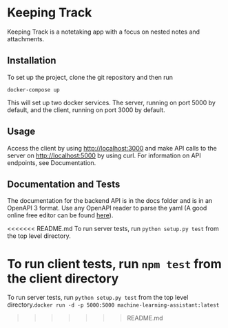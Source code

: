 # Keeping Track

Keeping Track is a notetaking app with a focus on nested notes and attachments.

## Installation

To set up the project, clone the git repository and then run 

```docker-compose up```

This will set up two docker services. The server, running on port 5000 by default, and the client, running on port 3000 by default. 

## Usage

Access the client by using [http://localhost:3000](http://localhost:3000) and make API calls to the server on [http://localhost:5000](http://localhost:5000) by using curl. For information on API endpoints, see Documentation.

## Documentation and Tests
The documentation for the backend API is in the docs folder and is in an OpenAPI 3 format. Use any OpenAPI reader to parse the yaml (A good online free editor can be found [here](https://editor.swagger.io)).

<<<<<<< README.md
To run server tests, run ```python setup.py test``` from the top level directory.

To run client tests, run ```npm test``` from the client directory
=======
To run server tests, run 
```python setup.py test``` from the top level directory.`docker run -d -p 5000:5000 machine-learning-assistant:latest`
>>>>>>> README.md
